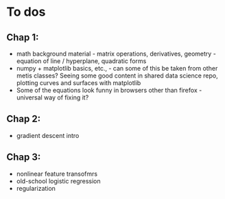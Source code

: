 
# To dos

## Chap 1: 
* math background material - matrix operations, derivatives, geometry -  equation of line / hyperplane, quadratic forms
* numpy + matplotlib basics, etc., - can some of this be taken from other metis classes?  Seeing some good content in shared data science repo, plotting curves and surfaces with matplotlib
* Some of the equations look funny in browsers other than firefox  - universal way of fixing it?

## Chap 2:
* gradient descent intro

## Chap 3: 
* nonlinear feature transofmrs
* old-school logistic regression
* regularization
